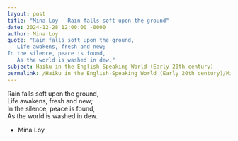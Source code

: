 ```yaml
---
layout: post
title: "Mina Loy - Rain falls soft upon the ground"
date: 2024-12-28 12:00:00 -0000
author: Mina Loy
quote: "Rain falls soft upon the ground,  
   Life awakens, fresh and new;  
In the silence, peace is found,  
   As the world is washed in dew."
subject: Haiku in the English-Speaking World (Early 20th century)
permalink: /Haiku in the English-Speaking World (Early 20th century)/Mina Loy/Mina Loy - Rain falls soft upon the ground
---
```


Rain falls soft upon the ground,  
   Life awakens, fresh and new;  
In the silence, peace is found,  
   As the world is washed in dew.

- Mina Loy
